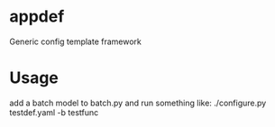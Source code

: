 # appdef
Generic config template framework

# Usage
add a batch model to batch.py and run something like: ./configure.py testdef.yaml -b testfunc
